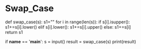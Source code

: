 # Swap_Case
def swap_case(s):
    s1=""
    for i in range(len(s)):
        if s[i].isupper():
            s1+=s[i].lower()
        elif s[i].lower():
            s1+=s[i].upper()
        else:
            s1+=s[i]        
    return s1

if __name__ == '__main__':
    s = input()
    result = swap_case(s)
    print(result)
 
